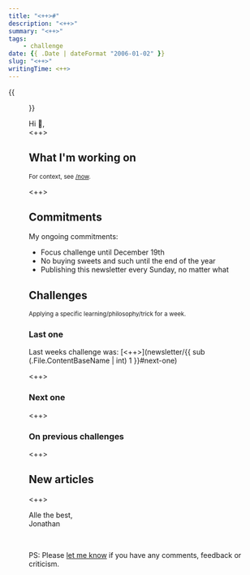 ```yaml
---
title: "<++>#"
description: "<++>"
summary: "<++>"
tags:
    - challenge
date: {{ .Date | dateFormat "2006-01-02" }}
slug: "<++>"
writingTime: <++>
---
```


{{<figure src="selfie.jpg" clearClass="true" class="w-9/12 sm:max-w-36 sm:w-auto sm:float-right sm:pl-3 my-0" alt="Me in the forest">}}

Hi :slightly_smiling_face:,<br>
<++>

## What I'm working on
<small>For context, see [/now](now).</small>

<++>

## Commitments

My ongoing commitments:
- Focus challenge until December 19th
- No buying sweets and such until the end of the year
- Publishing this newsletter every Sunday, no matter what

## Challenges
<small>Applying a specific learning/philosophy/trick for a week.</small>

### Last one

Last weeks challenge was: [<++>](newsletter/{{ sub (.File.ContentBaseName | int) 1 }}#next-one)

<++>

### Next one

<++>

### On previous challenges

<++>

## New articles

<++>

Alle the best,<br>
Jonathan

<br>

PS: Please [let me know](mailto:newsletter-feedback@jneidel.com) if you have any comments, feedback or criticism.
